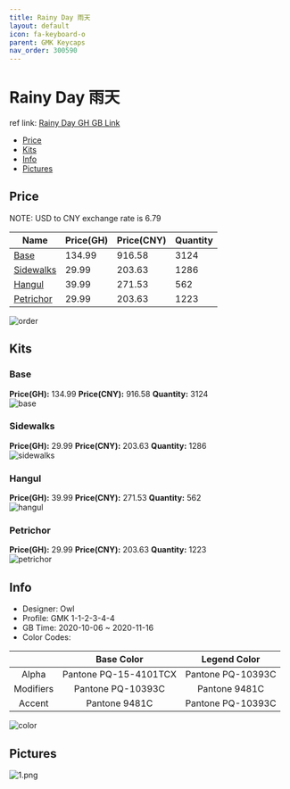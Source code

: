 ```yaml
---
title: Rainy Day 雨天
layout: default
icon: fa-keyboard-o
parent: GMK Keycaps
nav_order: 300590
---
```


# Rainy Day 雨天

ref link: [Rainy Day GH GB Link](https://geekhack.org/index.php?topic=108957.0)  
* [Price](#price)  
* [Kits](#kits)  
* [Info](#info)  
* [Pictures](#pictures)  


## Price  

NOTE: USD to CNY exchange rate is 6.79

| Name          | Price(GH)    |  Price(CNY) | Quantity |
| ------------- | ------------ |  ---------- | -------- |
|[Base](#base)|134.99|916.58|3124|
|[Sidewalks](#sidewalks)|29.99|203.63|1286|
|[Hangul](#hangul)|39.99|271.53|562|
|[Petrichor](#petrichor)|29.99|203.63|1223|


<img src="{{ 'assets/images/gmk-keycaps/rainyday/order.png' | relative_url }}" alt="order" class="image featured">

## Kits  
### Base  
**Price(GH):** 134.99    **Price(CNY):** 916.58    **Quantity:** 3124  
<img src="{{ 'assets/images/gmk-keycaps/rainyday/kits_pics/base.png' | relative_url }}" alt="base" class="image featured">

### Sidewalks  
**Price(GH):** 29.99    **Price(CNY):** 203.63    **Quantity:** 1286  
<img src="{{ 'assets/images/gmk-keycaps/rainyday/kits_pics/sidewalks.png' | relative_url }}" alt="sidewalks" class="image featured">

### Hangul  
**Price(GH):** 39.99    **Price(CNY):** 271.53    **Quantity:** 562  
<img src="{{ 'assets/images/gmk-keycaps/rainyday/kits_pics/hangul.png' | relative_url }}" alt="hangul" class="image featured">

### Petrichor  
**Price(GH):** 29.99    **Price(CNY):** 203.63    **Quantity:** 1223  
<img src="{{ 'assets/images/gmk-keycaps/rainyday/kits_pics/petrichor.png' | relative_url }}" alt="petrichor" class="image featured">


## Info  
* Designer: Owl  
* Profile: GMK 1-1-2-3-4-4  
* GB Time: 2020-10-06 ~ 2020-11-16  
* Color Codes:  

| |Base Color     | Legend Color
| :-------------: | :-------------: | :------------:
|Alpha|Pantone PQ-15-4101TCX|Pantone PQ-10393C
|Modifiers|Pantone PQ-10393C|Pantone 9481C
|Accent|Pantone 9481C|Pantone PQ-10393C

<img src="{{ 'assets/images/gmk-keycaps/rainyday/color.jpg' | relative_url }}" alt="color" class="image featured">


## Pictures  
<img src="{{ 'assets/images/gmk-keycaps/rainyday/rendering_pics/1.png' | relative_url }}" alt="1.png" class="image featured">
